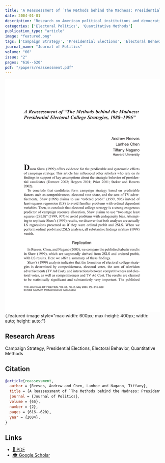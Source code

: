 ```yaml
---
title: 'A Reassessment of `The Methods behind the Madness: Presidential Electoral College Strategies, 1988–1996'''
date: 2004-01-01
description: "Research on American political institutions and democratic governance."
categories: ['Electoral Politics', 'Quantitative Methods']
publication_type: "article"
image: "featured.png"
tags: ['Campaign Strategy', 'Presidential Elections', 'Electoral Behavior', 'Quantitative Methods']
journal_name: "Journal of Politics"
volume: "66"
issue: "2"
pages: "616--620"
pdf: "/papers/reassessment.pdf"
---
```


![](featured.png){.featured-image style="max-width: 600px; max-height: 400px; width: auto; height: auto;"}

## Research Areas

Campaign Strategy, Presidential Elections, Electoral Behavior, Quantitative Methods

## Citation

```bibtex
@article{reassessment,
  author = {Reeves, Andrew and Chen, Lanhee and Nagano, Tiffany},
  title = {A Reassessment of `The Methods behind the Madness: Presidential Electoral College Strategies, 1988--1996'},
  journal = {Journal of Politics},
  volume = {66},
  number = {2},
  pages = {616--620},
  year = {2004},
}
```

## Links

- [📄 PDF](/papers/reassessment.pdf)
- [🎓 Google Scholar](https://scholar.google.com/scholar?q=A%20Reassessment%20of%20%60The%20Methods%20behind%20the%20Madness%3A%20Presidential%20Electoral%20College%20Strategies%2C%201988%E2%80%931996%27)